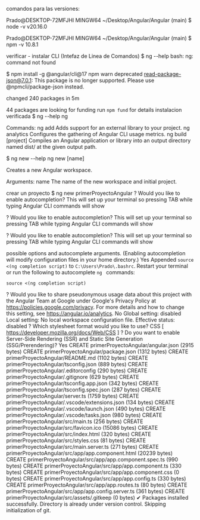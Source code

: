 comandos para las versiones:

Prado@DESKTOP-72MFJHI MINGW64 ~/Desktop/Angular/Angular (main)
$ node -v
v20.16.0

Prado@DESKTOP-72MFJHI MINGW64 ~/Desktop/Angular/Angular (main)
$ npm -v
10.8.1

verificar - instalar CLI (Intefaz de Linea de Comandos)
$ ng --help
bash: ng: command not found

$ npm install -g @angular/cli@17
npm warn deprecated read-package-json@7.0.1: This package is no longer supported. Please use @npmcli/package-json instead.

changed 240 packages in 5m

44 packages are looking for funding
  run `npm fund` for details
instalacion verificada
$ ng --help
ng <command>

Commands:
  ng add <collection>            Adds support for an external library to your project.
  ng analytics                   Configures the gathering of Angular CLI usage metrics.
  ng build [project]             Compiles an Angular application or library into an output directory named dist/ at the given output
                                 path. 

$ ng new --help
ng new [name]

Creates a new Angular workspace.

Arguments:
  name  The name of the new workspace and initial project.

crear un proyecto
$ ng new primerProyectoAngular
? Would you like to enable autocompletion? This will set up your terminal so pressing TAB while typing Angular CLI commands will show

? Would you like to enable autocompletion? This will set up your terminal so pressing TAB while typing Angular CLI commands will show

? Would you like to enable autocompletion? This will set up your terminal so pressing TAB while typing Angular CLI commands will show

 possible options and autocomplete arguments. (Enabling autocompletion will modify configuration files in your home directory.) Yes
Appended `source <(ng completion script)` to `C:\Users\Prado\.bashrc`. Restart your terminal or run the following to autocomplete `ng
` commands:

    source <(ng completion script)
? Would you like to share pseudonymous usage data about this project with the Angular Team
at Google under Google's Privacy Policy at https://policies.google.com/privacy. For more
details and how to change this setting, see https://angular.io/analytics. No
Global setting: disabled
Local setting: No local workspace configuration file.
Effective status: disabled
? Which stylesheet format would you like to use? CSS             [ https://developer.mozilla.org/docs/Web/CSS                     ]
? Do you want to enable Server-Side Rendering (SSR) and Static Site Generation (SSG/Prerendering)? Yes
CREATE primerProyectoAngular/angular.json (2915 bytes)
CREATE primerProyectoAngular/package.json (1312 bytes)
CREATE primerProyectoAngular/README.md (1102 bytes)
CREATE primerProyectoAngular/tsconfig.json (889 bytes)
CREATE primerProyectoAngular/.editorconfig (290 bytes)
CREATE primerProyectoAngular/.gitignore (629 bytes)
CREATE primerProyectoAngular/tsconfig.app.json (342 bytes)
CREATE primerProyectoAngular/tsconfig.spec.json (287 bytes)
CREATE primerProyectoAngular/server.ts (1759 bytes)
CREATE primerProyectoAngular/.vscode/extensions.json (134 bytes)
CREATE primerProyectoAngular/.vscode/launch.json (490 bytes)
CREATE primerProyectoAngular/.vscode/tasks.json (980 bytes)
CREATE primerProyectoAngular/src/main.ts (256 bytes)
CREATE primerProyectoAngular/src/favicon.ico (15086 bytes)
CREATE primerProyectoAngular/src/index.html (320 bytes)
CREATE primerProyectoAngular/src/styles.css (81 bytes)
CREATE primerProyectoAngular/src/main.server.ts (271 bytes)
CREATE primerProyectoAngular/src/app/app.component.html (20239 bytes)
CREATE primerProyectoAngular/src/app/app.component.spec.ts (990 bytes)
CREATE primerProyectoAngular/src/app/app.component.ts (330 bytes)
CREATE primerProyectoAngular/src/app/app.component.css (0 bytes)
CREATE primerProyectoAngular/src/app/app.config.ts (330 bytes)
CREATE primerProyectoAngular/src/app/app.routes.ts (80 bytes)
CREATE primerProyectoAngular/src/app/app.config.server.ts (361 bytes)
CREATE primerProyectoAngular/src/assets/.gitkeep (0 bytes)
✔ Packages installed successfully.
    Directory is already under version control. Skipping initialization of git.